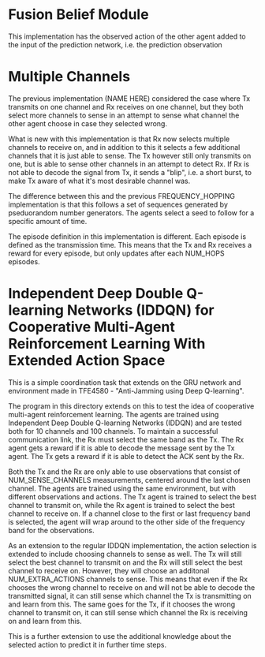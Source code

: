 # Fusion Belief Module

This implementation has the observed action of the other agent added to the input of the prediction network, i.e. the prediction observation

# Multiple Channels

The previous implementation (NAME HERE) considered the case where Tx transmits on one channel and Rx receives on one channel, but they both select more channels to sense in an attempt to sense what channel the other agent choose in case they selected wrong.

What is new with this implementation is that Rx now selects multiple channels to receive on, and in addition to this it selects a few additional channels that it is just able to sense. The Tx however still only transmits on one, but is able to sense other channels in an attempt to detect Rx. If Rx is not able to decode the signal from Tx, it sends a "blip", i.e. a short burst, to make Tx aware of what it's most desirable channel was.

The difference between this and the previous FREQUENCY_HOPPING implementation is that this follows a set of sequences generated by pseduorandom number generators. The agents select a seed to follow for a specific amount of time.

The episode definition in this implementation is different. Each episode is defined as the transmission time. This means that the Tx and Rx receives a reward for every episode, but only updates after each NUM_HOPS episodes.

# Independent Deep Double Q-learning Networks (IDDQN) for Cooperative Multi-Agent Reinforcement Learning With Extended Action Space

This is a simple coordination task that extends on the GRU network and environment made in TFE4580 - "Anti-Jamming using Deep Q-learning".

The program in this directory extends on this to test the idea of cooperative multi-agent reinforcement learning. The agents are trained using Independent Deep Double Q-learning Networks (IDDQN) and are tested both for 10 channels and 100 channels. To maintain a successful communication link, the Rx must select the same band as the Tx. The Rx agent gets a reward if it is able to decode the message sent by the Tx agent. The Tx gets a reward if it is able to detect the ACK sent by the Rx.

Both the Tx and the Rx are only able to use observations that consist of NUM_SENSE_CHANNELS measurements, centered around the last chosen channel. The agents are trained using the same environment, but with different observations and actions. The Tx agent is trained to select the best channel to transmit on, while the Rx agent is trained to select the best channel to receive on. If a channel close to the first or last frequency band is selected, the agent will wrap around to the other side of the frequency band for the observations.

As an extension to the regular IDDQN implementation, the action selection is extended to include choosing channels to sense as well. The Tx will still select the best channel to transmit on and the Rx will still select the best channel to receive on. However, they will choose an additonal NUM_EXTRA_ACTIONS channels to sense. This means that even if the Rx chooses the wrong channel to receive on and will not be able to decode the transmitted signal, it can still sense which channel the Tx is transmitting on and learn from this. The same goes for the Tx, if it chooses the wrong channel to transmit on, it can still sense which channel the Rx is receiving on and learn from this.

This is a further extension to use the additional knowledge about the selected action to predict it in further time steps.